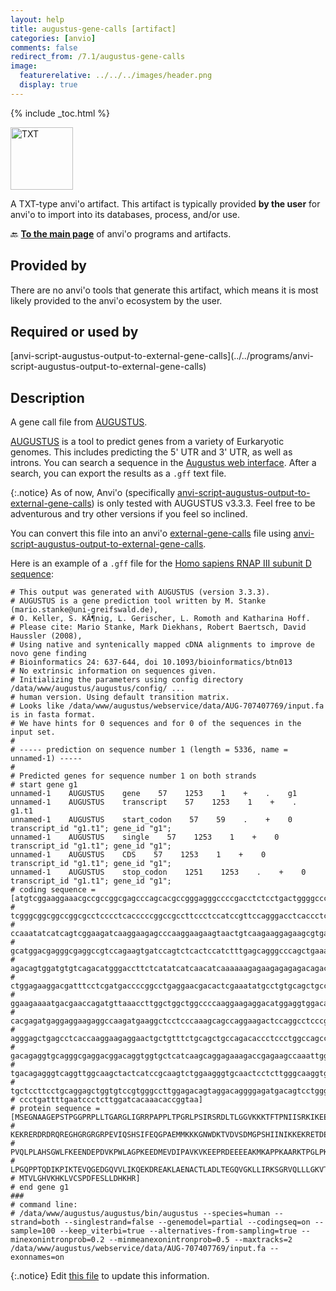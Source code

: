 ```yaml
---
layout: help
title: augustus-gene-calls [artifact]
categories: [anvio]
comments: false
redirect_from: /7.1/augustus-gene-calls
image:
  featurerelative: ../../../images/header.png
  display: true
---
```



{% include _toc.html %}


<img src="../../images/icons/TXT.png" alt="TXT" style="width:100px; border:none" />

A TXT-type anvi'o artifact. This artifact is typically provided **by the user** for anvi'o to import into its databases, process, and/or use.

🔙 **[To the main page](../../)** of anvi'o programs and artifacts.

## Provided by


There are no anvi'o tools that generate this artifact, which means it is most likely provided to the anvi'o ecosystem by the user.


## Required or used by


<p style="text-align: left" markdown="1"><span class="artifact-r">[anvi-script-augustus-output-to-external-gene-calls](../../programs/anvi-script-augustus-output-to-external-gene-calls)</span></p>


## Description

A gene call file from [AUGUSTUS](http://bioinf.uni-greifswald.de/augustus/). 

[AUGUSTUS](http://bioinf.uni-greifswald.de/augustus/) is a tool to predict genes from a variety of Eurkaryotic genomes. This includes predicting the 5' UTR and 3' UTR, as well as introns. You can search a sequence in the [Augustus web interface](http://bioinf.uni-greifswald.de/augustus/submission.php). After a search, you can export the results as a `.gff` text file.  

{:.notice}
As of now, Anvi'o (specifically <span class="artifact-n">[anvi-script-augustus-output-to-external-gene-calls](/help/7.1/programs/anvi-script-augustus-output-to-external-gene-calls)</span>) is only tested with AUGUSTUS v3.3.3. Feel free to be adventurous and try other versions if you feel so inclined. 

You can convert this file into an anvi'o <span class="artifact-n">[external-gene-calls](/help/7.1/artifacts/external-gene-calls)</span> file using <span class="artifact-n">[anvi-script-augustus-output-to-external-gene-calls](/help/7.1/programs/anvi-script-augustus-output-to-external-gene-calls)</span>. 

Here is an example of a `.gff` file for the [Homo sapiens RNAP III subunit D sequence](https://www.ncbi.nlm.nih.gov/nuccore/NM_001722.3?report=fasta): 

    # This output was generated with AUGUSTUS (version 3.3.3).
    # AUGUSTUS is a gene prediction tool written by M. Stanke (mario.stanke@uni-greifswald.de),
    # O. Keller, S. KÃ¶nig, L. Gerischer, L. Romoth and Katharina Hoff.
    # Please cite: Mario Stanke, Mark Diekhans, Robert Baertsch, David Haussler (2008),
    # Using native and syntenically mapped cDNA alignments to improve de novo gene finding
    # Bioinformatics 24: 637-644, doi 10.1093/bioinformatics/btn013
    # No extrinsic information on sequences given.
    # Initializing the parameters using config directory /data/www/augustus/augustus/config/ ...
    # human version. Using default transition matrix.
    # Looks like /data/www/augustus/webservice/data/AUG-707407769/input.fa is in fasta format.
    # We have hints for 0 sequences and for 0 of the sequences in the input set.
    #
    # ----- prediction on sequence number 1 (length = 5336, name = unnamed-1) -----
    #
    # Predicted genes for sequence number 1 on both strands
    # start gene g1
    unnamed-1    AUGUSTUS    gene    57    1253    1    +    .    g1
    unnamed-1    AUGUSTUS    transcript    57    1253    1    +    .    g1.t1
    unnamed-1    AUGUSTUS    start_codon    57    59    .    +    0    transcript_id "g1.t1"; gene_id "g1";
    unnamed-1    AUGUSTUS    single    57    1253    1    +    0    transcript_id "g1.t1"; gene_id "g1";
    unnamed-1    AUGUSTUS    CDS    57    1253    1    +    0    transcript_id "g1.t1"; gene_id "g1";
    unnamed-1    AUGUSTUS    stop_codon    1251    1253    .    +    0    transcript_id "g1.t1"; gene_id "g1";
    # coding sequence = [atgtcggaaggaaacgccgccggcgagcccagcacgccgggagggccccgacctctcctgactggggcccgggggctca
    # tcgggcggcggccggcgcctcccctcacccccggccgccttccctccatccgttccagggacctcaccctcgggggagtcaagaagaaaaccttcacc
    # ccaaatatcatcagtcggaagatcaaggaagagcccaaggaagaagtaactgtcaagaaggagaagcgtgaaagggacagagaccgacaacgagaggg
    # gcatggacgagggcgaggccgtccagaagtgatccagtctcactccatctttgagcagggcccagctgaaatgatgaagaaaaaagggaactgggata
    # agacagtggatgtgtcagacatgggaccttctcatatcatcaacatcaaaaaagagaagagagagacagacgaagaaactaaacagatcttgcgtatg
    # ctggagaaggacgatttcctcgatgaccccggcctgaggaacgacactcgaaatatgcctgtgcagctgccgctggctcactcaggatggctttttaa
    # ggaagaaaatgacgaaccagatgttaaaccttggctggctggccccaaggaagaggacatggaggtggacatacctgctgtgaaagtgaaagaggagc
    # cacgagatgaggaggaagaggccaagatgaaggctcctcccaaagcagccaggaagactccaggcctcccgaaggatgtatctgtggcagagctgctg
    # agggagctgagcctcaccaaggaagaggaactgctgtttctgcagctgccagacaccctccctggccagccacccacccaggacatcaagcctatcaa
    # gacagaggtgcagggcgaggacggacaggtggtgctcatcaagcaggagaaagaccgagaagccaaattggcagagaatgcttgtaccctggctgacc
    # tgacagagggtcaggttggcaagctactcatccgcaagtctggaagggtgcaactcctcttgggcaaggtgactctggacgtgaccatgggaactgcc
    # tgctccttcctgcaggagctggtgtccgtgggccttggagacagtaggacaggggagatgacagtcctgggacacgtgaagcacaaacttgtatgttc
    # ccctgattttgaatccctcttggatcacaaacaccggtaa]
    # protein sequence = [MSEGNAAGEPSTPGGPRPLLTGARGLIGRRPAPPLTPGRLPSIRSRDLTLGGVKKKTFTPNIISRKIKEEPKEEVTVK
    # KEKRERDRDRQREGHGRGRGRPEVIQSHSIFEQGPAEMMKKKGNWDKTVDVSDMGPSHIINIKKEKRETDEETKQILRMLEKDDFLDDPGLRNDTRNM
    # PVQLPLAHSGWLFKEENDEPDVKPWLAGPKEEDMEVDIPAVKVKEEPRDEEEEAKMKAPPKAARKTPGLPKDVSVAELLRELSLTKEEELLFLQLPDT
    # LPGQPPTQDIKPIKTEVQGEDGQVVLIKQEKDREAKLAENACTLADLTEGQVGKLLIRKSGRVQLLLGKVTLDVTMGTACSFLQELVSVGLGDSRTGE
    # MTVLGHVKHKLVCSPDFESLLDHKHR]
    # end gene g1
    ###
    # command line:
    # /data/www/augustus/augustus/bin/augustus --species=human --strand=both --singlestrand=false --genemodel=partial --codingseq=on --sample=100 --keep_viterbi=true --alternatives-from-sampling=true --minexonintronprob=0.2 --minmeanexonintronprob=0.5 --maxtracks=2 /data/www/augustus/webservice/data/AUG-707407769/input.fa --exonnames=on



{:.notice}
Edit [this file](https://github.com/merenlab/anvio/tree/master/anvio/docs/artifacts/augustus-gene-calls.md) to update this information.

